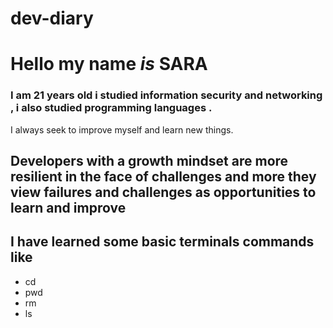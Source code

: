 # dev-diary

# Hello my name *is* **SARA**

### I am 21 years old i studied information security and networking , i also studied programming languages .

I always seek to improve myself and learn new things.


## Developers with a growth mindset are more resilient in the face of challenges and more they view failures and challenges as opportunities to learn and improve

## I have learned some basic terminals commands like
+ cd
+ pwd
+ rm
+ ls
